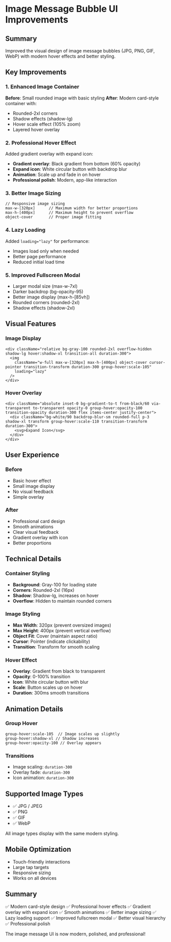 # Image Message Bubble UI Improvements

## Summary
Improved the visual design of image message bubbles (JPG, PNG, GIF, WebP) with modern hover effects and better styling.

## Key Improvements

### 1. Enhanced Image Container
**Before**: Small rounded image with basic styling
**After**: Modern card-style container with:
- Rounded-2xl corners
- Shadow effects (shadow-lg)
- Hover scale effect (105% zoom)
- Layered hover overlay

### 2. Professional Hover Effect
Added gradient overlay with expand icon:
- **Gradient overlay**: Black gradient from bottom (60% opacity)
- **Expand icon**: White circular button with backdrop blur
- **Animation**: Scale up and fade in on hover
- **Professional polish**: Modern, app-like interaction

### 3. Better Image Sizing
```tsx
// Responsive image sizing
max-w-[320px]      // Maximum width for better proportions
max-h-[400px]      // Maximum height to prevent overflow
object-cover       // Proper image fitting
```

### 4. Lazy Loading
Added `loading="lazy"` for performance:
- Images load only when needed
- Better page performance
- Reduced initial load time

### 5. Improved Fullscreen Modal
- Larger modal size (max-w-7xl)
- Darker backdrop (bg-opacity-95)
- Better image display (max-h-[85vh])
- Rounded corners (rounded-2xl)
- Shadow effects (shadow-2xl)

## Visual Features

### Image Display
```tsx
<div className="relative bg-gray-100 rounded-2xl overflow-hidden shadow-lg hover:shadow-xl transition-all duration-300">
  <img 
    className="w-full max-w-[320px] max-h-[400px] object-cover cursor-pointer transition-transform duration-300 group-hover:scale-105"
    loading="lazy"
  />
</div>
```

### Hover Overlay
```tsx
<div className="absolute inset-0 bg-gradient-to-t from-black/60 via-transparent to-transparent opacity-0 group-hover:opacity-100 transition-opacity duration-300 flex items-center justify-center">
  <div className="bg-white/90 backdrop-blur-sm rounded-full p-3 shadow-xl transform group-hover:scale-110 transition-transform duration-300">
    <svg>Expand Icon</svg>
  </div>
</div>
```

## User Experience

### Before
- Basic hover effect
- Small image display
- No visual feedback
- Simple overlay

### After
- Professional card design
- Smooth animations
- Clear visual feedback
- Gradient overlay with icon
- Better proportions

## Technical Details

### Container Styling
- **Background**: Gray-100 for loading state
- **Corners**: Rounded-2xl (16px)
- **Shadow**: Shadow-lg, increases on hover
- **Overflow**: Hidden to maintain rounded corners

### Image Styling
- **Max Width**: 320px (prevent oversized images)
- **Max Height**: 400px (prevent vertical overflow)
- **Object Fit**: Cover (maintain aspect ratio)
- **Cursor**: Pointer (indicate clickability)
- **Transition**: Transform for smooth scaling

### Hover Effect
- **Overlay**: Gradient from black to transparent
- **Opacity**: 0-100% transition
- **Icon**: White circular button with blur
- **Scale**: Button scales up on hover
- **Duration**: 300ms smooth transitions

## Animation Details

### Group Hover
```tsx
group-hover:scale-105  // Image scales up slightly
group-hover:shadow-xl // Shadow increases
group-hover:opacity-100 // Overlay appears
```

### Transitions
- Image scaling: `duration-300`
- Overlay fade: `duration-300`
- Icon animation: `duration-300`

## Supported Image Types

- ✅ JPG / JPEG
- ✅ PNG
- ✅ GIF
- ✅ WebP

All image types display with the same modern styling.

## Mobile Optimization

- Touch-friendly interactions
- Large tap targets
- Responsive sizing
- Works on all devices

## Summary

✅ Modern card-style design
✅ Professional hover effects
✅ Gradient overlay with expand icon
✅ Smooth animations
✅ Better image sizing
✅ Lazy loading support
✅ Improved fullscreen modal
✅ Better visual hierarchy
✅ Professional polish

The image message UI is now modern, polished, and professional!

